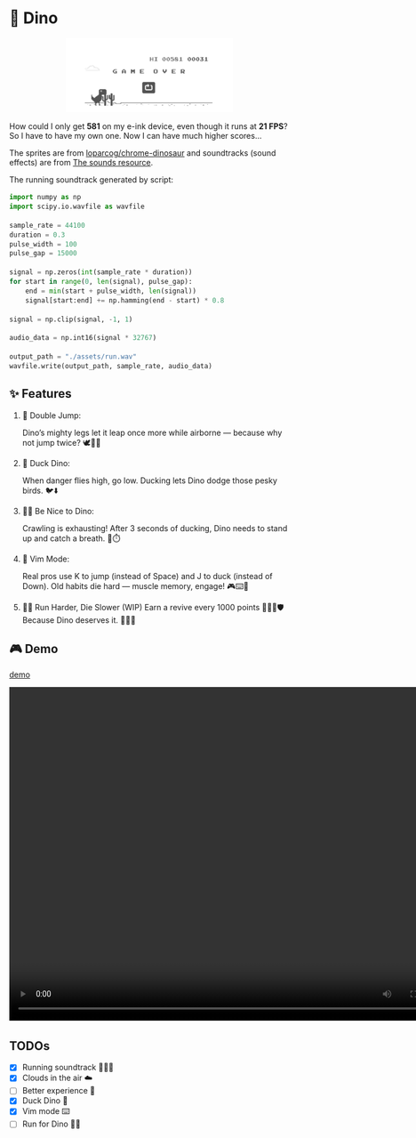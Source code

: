 # 🦖 Dino

<p align="center">
  <img src="./assets/bigme.png" alt="bigme" width="300">
</p>

How could I only get **581** on my e-ink device, even though it runs at **21 FPS**?
So I have to have my own one. Now I can have much higher scores...

The sprites are from [loparcog/chrome-dinosaur](https://github.com/loparcog/chrome-dinosaur) and soundtracks (sound effects) are from [The sounds resource](https://www.sounds-resource.com/browser_games/googlechromedinosaurgame/sound/18002/).

The running soundtrack generated by script:

```python
import numpy as np
import scipy.io.wavfile as wavfile

sample_rate = 44100
duration = 0.3
pulse_width = 100
pulse_gap = 15000

signal = np.zeros(int(sample_rate * duration))
for start in range(0, len(signal), pulse_gap):
    end = min(start + pulse_width, len(signal))
    signal[start:end] += np.hamming(end - start) * 0.8

signal = np.clip(signal, -1, 1)

audio_data = np.int16(signal * 32767)

output_path = "./assets/run.wav"
wavfile.write(output_path, sample_rate, audio_data)
```

## ✨ Features

1. 🦖 Double Jump:

   Dino’s mighty legs let it leap once more while airborne — because why not jump twice? 🕊️🦵💨

1. 🐊 Duck Dino:

   When danger flies high, go low. Ducking lets Dino dodge those pesky birds. 🐦⬇️

1. 😮‍💨 Be Nice to Dino:

   Crawling is exhausting! After 3 seconds of ducking, Dino needs to stand up and catch a breath. 🛌⏱️

1. 🧠 Vim Mode:

   Real pros use K to jump (instead of Space) and J to duck (instead of Down).
   Old habits die hard — muscle memory, engage! 🎮⌨️💪

1. 🏃‍♂️ Run Harder, Die Slower (WIP)
   Earn a revive every 1000 points 🏃‍♂️💨🛡️
   Because Dino deserves it. 😤🦖✨

## 🎮 Demo

[demo](./assets/demo.mp4)

<p align="center">
<video width="800" height="600" controls>
  <source src="./assets/demo.mp4" type="video/mp4">
</video>
</p>

## TODOs

- [x] Running soundtrack 🏃‍♂️‍➡️
- [x] Clouds in the air ☁️
- [ ] Better experience 🎲
- [x] Duck Dino 🦖
- [x] Vim mode ⌨️
- [ ] Run for Dino 🏃‍♂️
